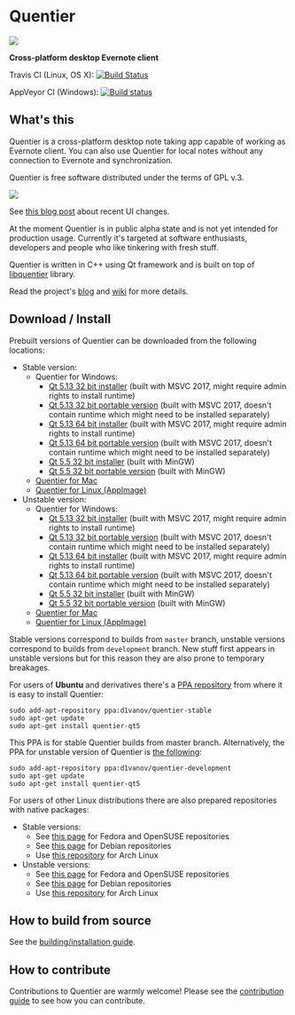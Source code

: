 Quentier
========

<img src="https://d1vanov.github.io/quentier/apple-touch-icon.png">

**Cross-platform desktop Evernote client**

Travis CI (Linux, OS X): [![Build Status](https://travis-ci.org/d1vanov/quentier.svg?branch=master)](https://travis-ci.org/d1vanov/quentier)

AppVeyor CI (Windows): [![Build status](https://ci.appveyor.com/api/projects/status/0o2ro87sw1wm3ama/branch/master?svg=true)](https://ci.appveyor.com/project/d1vanov/quentier)

## What's this

Quentier is a cross-platform desktop note taking app capable of working as Evernote client. You can also use Quentier
for local notes without any connection to Evernote and synchronization.

Quentier is free software distributed under the terms of GPL v.3.

<img src="https://d1vanov.github.io/quentier/Quentier.gif">

See [this blog post](https://d1vanov.github.io/quentier/blog/quentier-ui-changes-and-panel-style-configuration/) about recent UI changes.

At the moment Quentier is in public alpha state and is not yet intended for production usage. Currently it's targeted
at software enthusiasts, developers and people who like tinkering with fresh stuff.

Quentier is written in C++ using Qt framework and is built on top of [libquentier](http://github.com/d1vanov/libquentier) library.

Read the project's [blog](https://d1vanov.github.io/quentier) and [wiki](https://github.com/d1vanov/quentier/wiki) for more details.

## Download / Install

Prebuilt versions of Quentier can be downloaded from the following locations:

 * Stable version:
   * Quentier for Windows:
     * [Qt 5.13 32 bit installer](https://github.com/d1vanov/quentier/releases/download/continuous-master/SetupQuentier.0.5.0.Qt.5.13.0.MSVC2017.Win32.exe) (built with MSVC 2017, might require admin rights to install runtime)
     * [Qt 5.13 32 bit portable version](https://github.com/d1vanov/quentier/releases/download/continuous-master/Quentier-0.5.0-windows-portable-qt513-VS2017_x86.zip) (built with MSVC 2017, doesn't contain runtime which might need to be installed separately)
     * [Qt 5.13 64 bit installer](https://github.com/d1vanov/quentier/releases/download/continuous-master/SetupQuentier.0.5.0.Qt.5.13.0.MSVC2017.x64.exe) (built with MSVC 2017, might require admin rights to install runtime)
     * [Qt 5.13 64 bit portable version](https://github.com/d1vanov/quentier/releases/download/continuous-master/Quentier-0.5.0-windows-portable-qt513-VS2017_x64.zip) (built with MSVC 2017, doesn't contain runtime which might need to be installed separately)
     * [Qt 5.5 32 bit installer](https://github.com/d1vanov/quentier/releases/download/continuous-master/SetupQuentier.0.5.0.Qt.5.5.1.MinGW.5.3.0.Win32.exe) (built with MinGW)
     * [Qt 5.5 32 bit portable version](https://github.com/d1vanov/quentier/releases/download/continuous-master/Quentier-0.5.0-windows-portable-qt55-MinGW_x86.zip) (built with MinGW)
   * [Quentier for Mac](https://github.com/d1vanov/quentier/releases/download/continuous-master/Quentier_mac_x86_64.zip)
   * [Quentier for Linux (AppImage)](https://github.com/d1vanov/quentier/releases/download/continuous-master/Quentier-master-x86_64.AppImage)
 * Unstable version:
   * Quentier for Windows:
     * [Qt 5.13 32 bit installer](https://github.com/d1vanov/quentier/releases/download/continuous-development/SetupQuentier.0.5.0.Qt.5.13.0.MSVC2017.Win32.exe) (built with MSVC 2017, might require admin rights to install runtime)
     * [Qt 5.13 32 bit portable version](https://github.com/d1vanov/quentier/releases/download/continuous-development/Quentier-0.5.0-windows-portable-qt513-VS2017_x86.zip) (built with MSVC 2017, doesn't contain runtime which might need to be installed separately)
     * [Qt 5.13 64 bit installer](https://github.com/d1vanov/quentier/releases/download/continuous-development/SetupQuentier.0.5.0.Qt.5.13.0.MSVC2017.x64.exe) (built with MSVC 2017, might require admin rights to install runtime)
     * [Qt 5.13 64 bit portable version](https://github.com/d1vanov/quentier/releases/download/continuous-development/Quentier-0.5.0-windows-portable-qt513-VS2017_x64.zip) (built with MSVC 2017, doesn't contain runtime which might need to be installed separately)
     * [Qt 5.5 32 bit installer](https://github.com/d1vanov/quentier/releases/download/continuous-development/SetupQuentier.0.4.0.Qt.5.5.1.MinGW.5.3.0.Win32.exe) (built with MinGW)
     * [Qt 5.5 32 bit portable version](https://github.com/d1vanov/quentier/releases/download/continuous-development/Quentier-0.4.0-windows-portable-qt55-MinGW_x86.zip) (built with MinGW)
   * [Quentier for Mac](https://github.com/d1vanov/quentier/releases/download/continuous-development/Quentier_mac_x86_64.zip)
   * [Quentier for Linux (AppImage)](https://github.com/d1vanov/quentier/releases/download/continuous-development/Quentier-development-x86_64.AppImage)

Stable versions correspond to builds from `master` branch, unstable versions correspond to builds from `development` branch. New stuff first appears in unstable versions but for this reason they are also prone to temporary breakages.

For users of **Ubuntu** and derivatives there's a [PPA repository](https://launchpad.net/~d1vanov/+archive/ubuntu/quentier-stable) from where it is easy to install Quentier:
```
sudo add-apt-repository ppa:d1vanov/quentier-stable
sudo apt-get update
sudo apt-get install quentier-qt5
```
This PPA is for stable Quentier builds from master branch. Alternatively, the PPA for unstable version of Quentier is [the following](https://launchpad.net/~d1vanov/+archive/ubuntu/quentier-development):
```
sudo add-apt-repository ppa:d1vanov/quentier-development
sudo apt-get update
sudo apt-get install quentier-qt5
```

For users of other Linux distributions there are also prepared repositories with native packages:

 * Stable versions:
   * See [this page](https://software.opensuse.org//download.html?project=home%3Ad1vanov%3Aquentier-master&package=quentier) for Fedora and OpenSUSE repositories
   * See [this page](https://software.opensuse.org//download.html?project=home%3Ad1vanov%3Aquentier-master&package=quentier-qt5) for Debian repositories
   * Use [this repository](https://download.opensuse.org/repositories/home:/d1vanov:/quentier-master/Arch_Community/x86_64/) for Arch Linux
 * Unstable versions:
   * See [this page](https://software.opensuse.org//download.html?project=home%3Ad1vanov%3Aquentier-development&package=quentier) for Fedora and OpenSUSE repositories
   * See [this page](https://software.opensuse.org//download.html?project=home%3Ad1vanov%3Aquentier-development&package=quentier-qt5) for Debian repositories
   * Use [this repository](https://download.opensuse.org/repositories/home:/d1vanov:/quentier-development/Arch_Community/x86_64/) for Arch Linux

## How to build from source

See the [building/installation guide](INSTALL.md).

## How to contribute

Contributions to Quentier are warmly welcome! Please see the [contribution guide](CONTRIBUTING.md) to see how you can contribute.
